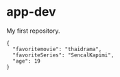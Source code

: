 # app-dev
My first repository.

```
{
  "favoritemovie": "thaidrama",
  "favoriteSeries": "SencalKapimi",
  "age": 19
}
```

